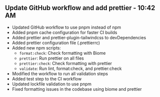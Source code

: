 ## Update GitHub workflow and add prettier - 10:42 AM

- Updated GitHub workflow to use pnpm instead of npm
- Added pnpm cache configuration for faster CI builds
- Added prettier and prettier-plugin-tailwindcss to devDependencies
- Added prettier configuration file (.prettierrc)
- Added new npm scripts:
  - `format:check`: Check formatting with Biome
  - `prettier`: Run prettier on all files
  - `prettier:check`: Check formatting with prettier
  - `validate`: Run lint, format:check, and prettier:check
- Modified the workflow to run all validation steps
- Added test step to the CI workflow
- Updated lockfile validation to use pnpm
- Fixed formatting issues in the codebase using biome and prettier
